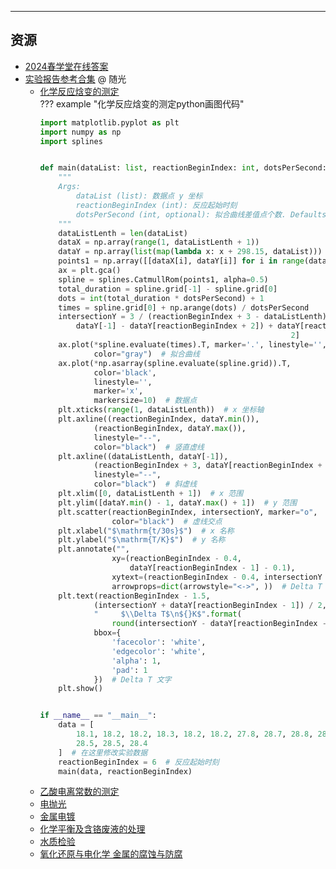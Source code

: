 <!--
## 课程总览  
- 难度评分 Nan / 10 （2 份）  
- 实用评分 Nan / 10 （2 份）  
-->

---

## 资源 
- [2024春学堂在线答案](https://lz.qaiu.top/parser?url=https://cqu-openlib.lanzout.com/iCm1e1w6nbnc)
- [实验报告参考合集](https://lz.qaiu.top/parser?url=https://cqu-openlib.lanzouh.com/idhKz1uoy2da) @ 随光  
    - [化学反应焓变的测定](https://lz.qaiu.top/parser?url=https://cqu-openlib.lanzouh.com/iF0U01uoy56b)  
    ??? example "化学反应焓变的测定python画图代码"
        ```python
        import matplotlib.pyplot as plt
        import numpy as np
        import splines


        def main(dataList: list, reactionBeginIndex: int, dotsPerSecond: int = 300):
            """
            Args:
                dataList (list): 数据点 y 坐标
                reactionBeginIndex (int): 反应起始时刻
                dotsPerSecond (int, optional): 拟合曲线差值点个数. Defaults to 300.
            """
            dataListLenth = len(dataList)
            dataX = np.array(range(1, dataListLenth + 1))
            dataY = np.array(list(map(lambda x: x + 298.15, dataList)))
            points1 = np.array([[dataX[i], dataY[i]] for i in range(dataListLenth)])
            ax = plt.gca()
            spline = splines.CatmullRom(points1, alpha=0.5)
            total_duration = spline.grid[-1] - spline.grid[0]
            dots = int(total_duration * dotsPerSecond) + 1
            times = spline.grid[0] + np.arange(dots) / dotsPerSecond
            intersectionY = 3 / (reactionBeginIndex + 3 - dataListLenth) * (
                dataY[-1] - dataY[reactionBeginIndex + 2]) + dataY[reactionBeginIndex +
                                                                2]
            ax.plot(*spline.evaluate(times).T, marker='.', linestyle='',
                    color="gray")  # 拟合曲线
            ax.plot(*np.asarray(spline.evaluate(spline.grid)).T,
                    color='black',
                    linestyle='',
                    marker='x',
                    markersize=10)  # 数据点
            plt.xticks(range(1, dataListLenth))  # x 坐标轴
            plt.axline((reactionBeginIndex, dataY.min()),
                    (reactionBeginIndex, dataY.max()),
                    linestyle="--",
                    color="black")  # 竖直虚线
            plt.axline((dataListLenth, dataY[-1]),
                    (reactionBeginIndex + 3, dataY[reactionBeginIndex + 2]),
                    linestyle="--",
                    color="black")  # 斜虚线
            plt.xlim([0, dataListLenth + 1])  # x 范围
            plt.ylim([dataY.min() - 1, dataY.max() + 1])  # y 范围
            plt.scatter(reactionBeginIndex, intersectionY, marker="o",
                        color="black")  # 虚线交点
            plt.xlabel("$\mathrm{t/30s}$")  # x 名称
            plt.ylabel("$\mathrm{T/K}$")  # y 名称
            plt.annotate("",
                        xy=(reactionBeginIndex - 0.4,
                            dataY[reactionBeginIndex - 1] - 0.1),
                        xytext=(reactionBeginIndex - 0.4, intersectionY + 0.1),
                        arrowprops=dict(arrowstyle="<->", ))  # Delta T 箭头
            plt.text(reactionBeginIndex - 1.5,
                    (intersectionY + dataY[reactionBeginIndex - 1]) / 2,
                    "     $\\Delta T$\n${}K$".format(
                        round(intersectionY - dataY[reactionBeginIndex - 1], 1)),
                    bbox={
                        'facecolor': 'white',
                        'edgecolor': 'white',
                        'alpha': 1,
                        'pad': 1
                    })  # Delta T 文字
            plt.show()


        if __name__ == "__main__":
            data = [
                18.1, 18.2, 18.2, 18.3, 18.2, 18.2, 27.8, 28.7, 28.8, 28.7, 28.7, 28.6,
                28.5, 28.5, 28.4
            ]  # 在这里修改实验数据
            reactionBeginIndex = 6  # 反应起始时刻
            main(data, reactionBeginIndex)
        ```
    - [乙酸电离常数的测定](https://lz.qaiu.top/parser?url=https://cqu-openlib.lanzouh.com/iPIWz1uoy4wb)  
    - [电抛光](https://lz.qaiu.top/parser?url=https://cqu-openlib.lanzouh.com/ilQcM1uoy7da)  
    - [金属电镀](https://lz.qaiu.top/parser?url=https://cqu-openlib.lanzouh.com/i5hbk1uoy7zc)  
    - [化学平衡及含铬废液的处理](https://lz.qaiu.top/parser?url=https://cqu-openlib.lanzouh.com/if0h71uoy5mh)  
    - [水质检验](https://lz.qaiu.top/parser?url=https://cqu-openlib.lanzouh.com/iAKju1uoy6ta)  
    - [氧化还原与电化学 金属的腐蚀与防腐](https://lz.qaiu.top/parser?url=https://cqu-openlib.lanzouh.com/iLiki1uoy63e)  